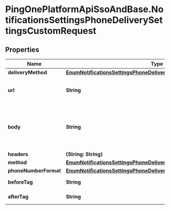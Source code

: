 # PingOnePlatformApiSsoAndBase.NotificationsSettingsPhoneDeliverySettingsCustomRequest

## Properties

Name | Type | Description | Notes
------------ | ------------- | ------------- | -------------
**deliveryMethod** | [**EnumNotificationsSettingsPhoneDeliverySettingsCustomDeliveryMethod**](EnumNotificationsSettingsPhoneDeliverySettingsCustomDeliveryMethod.md) |  | 
**url** | **String** | The provider&#39;s remote gateway or customer gateway URL. For requests using the POST method, use the provider&#39;s remote gateway URL. For requests using the GET method, use the provider&#39;s remote gateway URL, including the &#x60;${to}&#x60; and &#x60;${message}&#x60; mandatory variables, and the optional &#x60;${from}&#x60; variable, for example: &#x60;https://api.transmitsms.com/send-sms.json?to&#x3D;${to}&amp;from&#x3D;${from}&amp;message&#x3D;${message}&#x60;  | 
**body** | **String** | The notification&#39;s request body. The body should include the ${to} and ${message} mandatory variables. For some vendors, the optional ${from} variable may also be required. For example: &#x60;messageType&#x3D;ARN&amp;message&#x3D;${message}&amp;phoneNumber&#x3D;${to}&amp;sender&#x3D;${from}&#x60; In addition, you can use the following optional variables: &#x60;${voice}&#x60; - the type of voice configured for notifications &#x60;${locale}&#x60; - locale &#x60;${otp}&#x60; - OTP &#x60;${user.user.name}&#x60; - user&#39;s username &#x60;${user.name.given}&#x60; - user&#39;s given name &#x60;${user.name.family}&#x60; - user&#39;s family name You can also use dynamic variables in the body. For more information, see [Dynamic variables](https://apidocs.pingidentity.com/pingone/platform/v1/api/#notifications-templates-dynamic-variables).  | [optional] 
**headers** | **{String: String}** | A map of the notification&#39;s request headers  | [optional] 
**method** | [**EnumNotificationsSettingsPhoneDeliverySettingsCustomRequestMethod**](EnumNotificationsSettingsPhoneDeliverySettingsCustomRequestMethod.md) |  | 
**phoneNumberFormat** | [**EnumNotificationsSettingsPhoneDeliverySettingsCustomNumberFormat**](EnumNotificationsSettingsPhoneDeliverySettingsCustomNumberFormat.md) |  | 
**beforeTag** | **String** | For voice OTP notifications only. An opening tag which is commonly used by custom providers for defining a pause between each number in the OTP number string. Possible value: &#x60;&lt;Say&gt;&#x60;  | [optional] 
**afterTag** | **String** | For voice OTP notifications only. A closing tag which is commonly used by custom providers for defining a pause between each number in the OTP number string. Possible value: &#x60;&lt;/Say&gt; &lt;Pause length&#x3D;\&quot;1\&quot;/&gt;&#x60;  | [optional] 


